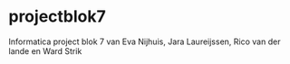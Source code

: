 # projectblok7
Informatica project blok 7 van Eva Nijhuis, Jara Laureijssen, Rico van der lande en Ward Strik 
